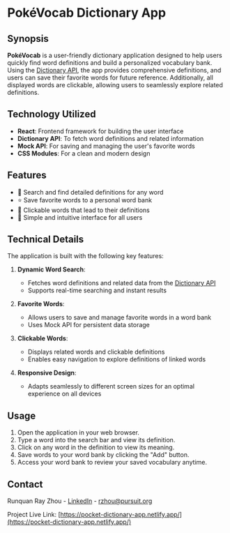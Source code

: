 # PokéVocab Dictionary App

## Synopsis

**PokéVocab** is a user-friendly dictionary application designed to help users quickly find word definitions and build a personalized vocabulary bank. Using the [Dictionary API](https://dictionaryapi.dev/), the app provides comprehensive definitions, and users can save their favorite words for future reference. Additionally, all displayed words are clickable, allowing users to seamlessly explore related definitions.

## Technology Utilized

- **React**: Frontend framework for building the user interface
- **Dictionary API**: To fetch word definitions and related information
- **Mock API**: For saving and managing the user's favorite words
- **CSS Modules**: For a clean and modern design

## Features

- 📖 Search and find detailed definitions for any word
- ⭐ Save favorite words to a personal word bank
- 🔗 Clickable words that lead to their definitions
- 🧩 Simple and intuitive interface for all users

## Technical Details

The application is built with the following key features:

1. **Dynamic Word Search**:
   - Fetches word definitions and related data from the [Dictionary API](https://dictionaryapi.dev/)
   - Supports real-time searching and instant results

2. **Favorite Words**:
   - Allows users to save and manage favorite words in a word bank
   - Uses Mock API for persistent data storage

3. **Clickable Words**:
   - Displays related words and clickable definitions
   - Enables easy navigation to explore definitions of linked words

4. **Responsive Design**:
   - Adapts seamlessly to different screen sizes for an optimal experience on all devices

## Usage

1. Open the application in your web browser.
2. Type a word into the search bar and view its definition.
3. Click on any word in the definition to view its meaning.
4. Save words to your word bank by clicking the "Add" button.
5. Access your word bank to review your saved vocabulary anytime.

## Contact

Runquan Ray Zhou - [LinkedIn](https://www.linkedin.com/in/runquanrayzhou/) - rzhou@pursuit.org

Project Live Link: [https://pocket-dictionary-app.netlify.app/](https://pocket-dictionary-app.netlify.app/)
